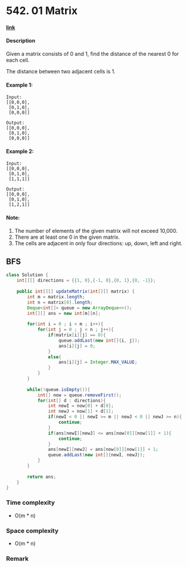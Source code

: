 # 542. 01 Matrix

#### [link](https://leetcode.com/problems/01-matrix/)

#### Description
Given a matrix consists of 0 and 1, find the distance of the nearest 0 for each cell.

The distance between two adjacent cells is 1.

#### Example 1:
```
Input:
[[0,0,0],
 [0,1,0],
 [0,0,0]]

Output:
[[0,0,0],
 [0,1,0],
 [0,0,0]]
```
#### Example 2:
```
Input:
[[0,0,0],
 [0,1,0],
 [1,1,1]]

Output:
[[0,0,0],
 [0,1,0],
 [1,2,1]]
```

#### Note:
1. The number of elements of the given matrix will not exceed 10,000.
2. There are at least one 0 in the given matrix.
3. The cells are adjacent in only four directions: up, down, left and right.

## BFS
```java
class Solution {
    int[][] directions = {{1, 0},{-1, 0},{0, 1},{0, -1}};
        
    public int[][] updateMatrix(int[][] matrix) {
        int m = matrix.length;
        int n = matrix[0].length;
        Deque<int[]> queue = new ArrayDeque<>();
        int[][] ans = new int[m][n];
        
        for(int i = 0 ; i < m ; i++){
            for(int j = 0 ; j < n ; j++){
                if(matrix[i][j] == 0){
                    queue.addLast(new int[]{i, j});
                    ans[i][j] = 0;
                }
                else{
                    ans[i][j] = Integer.MAX_VALUE;
                }
            }
        }
        
        while(!queue.isEmpty()){
            int[] now = queue.removeFirst();
            for(int[] d : directions){
                int newI = now[0] + d[0];
                int newJ = now[1] + d[1];
                if(newI < 0 || newI >= m || newJ < 0 || newJ >= n){
                    continue;
                }
                if(ans[newI][newJ] <= ans[now[0]][now[1]] + 1){
                    continue;
                }
                ans[newI][newJ] = ans[now[0]][now[1]] + 1;
                queue.addLast(new int[]{newI, newJ});
            }
        }
        
        return ans;
    }
}
```
### Time complexity
* O(m * n)
### Space complexity
* O(m * n)
### Remark